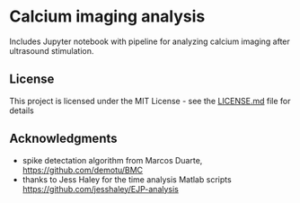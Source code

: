 
# Calcium imaging analysis

Includes Jupyter notebook with pipeline for analyzing calcium imaging after ultrasound stimulation. 

## License

This project is licensed under the MIT License - see the [LICENSE.md](LICENSE.md) file for details

## Acknowledgments

* spike detectation algorithm from Marcos Duarte, https://github.com/demotu/BMC
* thanks to Jess Haley for the time analysis Matlab scripts https://github.com/jesshaley/EJP-analysis

